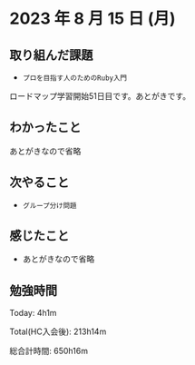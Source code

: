 # 2023 年 8 月 15 日 (月)

## 取り組んだ課題

- `プロを目指す人のためのRuby入門`

ロードマップ学習開始51日目です。あとがきです。

## わかったこと

あとがきなので省略

## 次やること

- `グループ分け問題`

## 感じたこと

- あとがきなので省略


## 勉強時間

Today: 4h1m

Total(HC入会後): 213h14m

総合計時間: 650h16m
